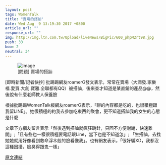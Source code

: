 ```yaml
---
layout: post
tags: WomenTalk
title: "賣場的搭訕"
date: Wed Aug  9 13:19:30 2017 +0800
article_url: ""
response_url: ""
img: http://img.ltn.com.tw/Upload/liveNews/BigPic/600_phpM2rt98.jpg
push: 33
boo: 2
neutral: 34
---
```


<figure>
<img src="http://img.ltn.com.tw/Upload/liveNews/BigPic/600_phpM2rt98.jpg" alt="image">
<figcaption>
[問題] 賣場的搭訕
</figcaption>
</figure>



[即時新聞/記者快抄] 批踢踢網友roamerG發文表示，常常在賣場（大潤發.家樂福.愛買.大創.寶雅.全聯都有QQ）被搭訕，後來查才知道是某直銷的產品@@，然後說有什麼老師教人保養臉

根據批踢踢WomenTalk板網友roamerG表示，「聊的內容都是吃的，也很積極跟我留LINE」。她很積極的約我去參加吃東西的聚會，更不知道搭訕我的女生的心態是什麼

文章下方網友留言表示「然後遇到搭訕就瘋狂跳針，只回不方便謝謝，快速離開」;「且有些也一樣很積極要電話跟Line，當下也是不知道怎」; 「生搭訕，去找她她就用好像看到救命浮木般的臉看像我」。也有網友表示，「很好騙XD，我都沒這種困擾，臉臭得跟鬼一樣」

<a href = "https://www.ptt.cc/bbs/WomenTalk/M.1502255972.A.B08.html">原文連結</a>

